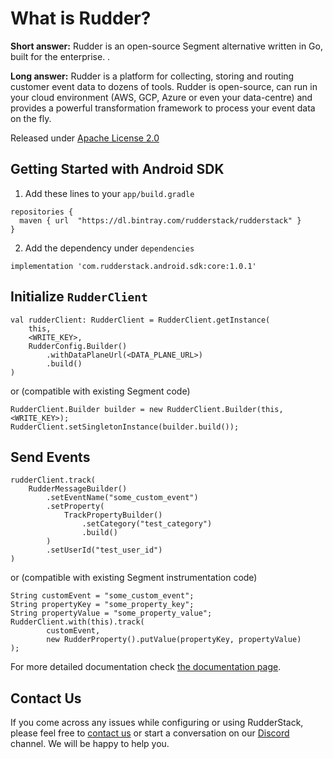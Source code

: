 # What is Rudder?

**Short answer:** 
Rudder is an open-source Segment alternative written in Go, built for the enterprise. .

**Long answer:** 
Rudder is a platform for collecting, storing and routing customer event data to dozens of tools. Rudder is open-source, can run in your cloud environment (AWS, GCP, Azure or even your data-centre) and provides a powerful transformation framework to process your event data on the fly.

Released under [Apache License 2.0](https://www.apache.org/licenses/LICENSE-2.0)

## Getting Started with Android SDK

1. Add these lines to your ```app/build.gradle```
```
repositories {
  maven { url  "https://dl.bintray.com/rudderstack/rudderstack" }
}
```
2. Add the dependency under ```dependencies```
```
implementation 'com.rudderstack.android.sdk:core:1.0.1'
```

## Initialize ```RudderClient```
```
val rudderClient: RudderClient = RudderClient.getInstance(
    this,
    <WRITE_KEY>,
    RudderConfig.Builder()
        .withDataPlaneUrl(<DATA_PLANE_URL>)
        .build()
)
```
or (compatible with existing Segment code)
```
RudderClient.Builder builder = new RudderClient.Builder(this, <WRITE_KEY>);
RudderClient.setSingletonInstance(builder.build());
```

## Send Events
```
rudderClient.track(
    RudderMessageBuilder()
        .setEventName("some_custom_event")
        .setProperty(
            TrackPropertyBuilder()
                .setCategory("test_category")
                .build()
        )
        .setUserId("test_user_id")
)
```
or (compatible with existing Segment instrumentation code)
```
String customEvent = "some_custom_event";
String propertyKey = "some_property_key";
String propertyValue = "some_property_value";
RudderClient.with(this).track(
        customEvent,
        new RudderProperty().putValue(propertyKey, propertyValue)
);
```

For more detailed documentation check [the documentation page](https://docs.rudderstack.com/sdk-integration-guide/getting-started-with-android-sdk).

## Contact Us
If you come across any issues while configuring or using RudderStack, please feel free to [contact us](https://rudderstack.com/contact/) or start a conversation on our [Discord](https://discordapp.com/invite/xNEdEGw) channel. We will be happy to help you.